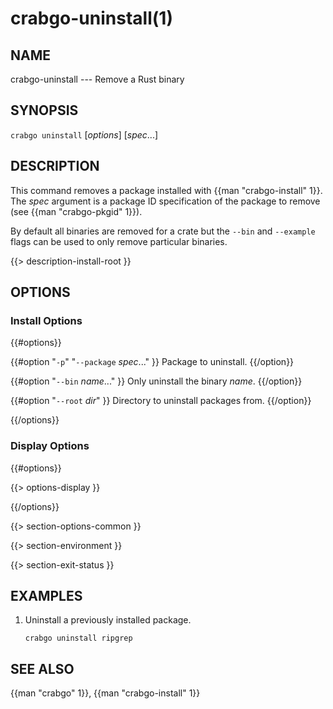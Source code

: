 # crabgo-uninstall(1)

## NAME

crabgo-uninstall --- Remove a Rust binary

## SYNOPSIS

`crabgo uninstall` [_options_] [_spec_...]

## DESCRIPTION

This command removes a package installed with {{man "crabgo-install" 1}}. The _spec_
argument is a package ID specification of the package to remove (see
{{man "crabgo-pkgid" 1}}).

By default all binaries are removed for a crate but the `--bin` and
`--example` flags can be used to only remove particular binaries.

{{> description-install-root }}

## OPTIONS

### Install Options

{{#options}}

{{#option "`-p`" "`--package` _spec_..." }}
Package to uninstall.
{{/option}}

{{#option "`--bin` _name_..." }}
Only uninstall the binary _name_.
{{/option}}

{{#option "`--root` _dir_" }}
Directory to uninstall packages from.
{{/option}}

{{/options}}

### Display Options

{{#options}}

{{> options-display }}

{{/options}}

{{> section-options-common }}

{{> section-environment }}

{{> section-exit-status }}

## EXAMPLES

1. Uninstall a previously installed package.

       crabgo uninstall ripgrep

## SEE ALSO
{{man "crabgo" 1}}, {{man "crabgo-install" 1}}
